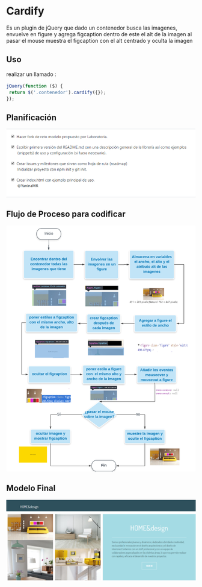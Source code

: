 
Cardify
=================

Es un plugin de jQuery que dado un contenedor busca las imagenes, envuelve en figure y agrega figcaption dentro de este el alt de la imagen al pasar el mouse muestra el figcaption con el alt centrado y oculta la imagen 

## Uso 

 realizar un llamado :
 ```js
jQuery(function ($) {
  return $('.contenedor').cardify({});
});
``` 

## Planificación

![img-readme](public/assets/images/issue.png)

## Flujo de Proceso para codificar

![img-readme](public/assets/images/flujo.png)

## Modelo Final

![img-readme](public/assets/images/modelofinal.png)
